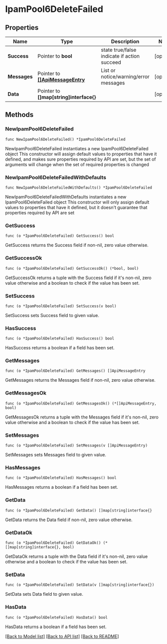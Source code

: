 # IpamPool6DeleteFailed

## Properties

Name | Type | Description | Notes
------------ | ------------- | ------------- | -------------
**Success** | Pointer to **bool** | state true/false indicate if action succeed | [optional] 
**Messages** | Pointer to [**[]ApiMessageEntry**](ApiMessageEntry.md) | List or notice/warning/error messages | [optional] 
**Data** | Pointer to **[]map[string]interface{}** |  | [optional] 

## Methods

### NewIpamPool6DeleteFailed

`func NewIpamPool6DeleteFailed() *IpamPool6DeleteFailed`

NewIpamPool6DeleteFailed instantiates a new IpamPool6DeleteFailed object
This constructor will assign default values to properties that have it defined,
and makes sure properties required by API are set, but the set of arguments
will change when the set of required properties is changed

### NewIpamPool6DeleteFailedWithDefaults

`func NewIpamPool6DeleteFailedWithDefaults() *IpamPool6DeleteFailed`

NewIpamPool6DeleteFailedWithDefaults instantiates a new IpamPool6DeleteFailed object
This constructor will only assign default values to properties that have it defined,
but it doesn't guarantee that properties required by API are set

### GetSuccess

`func (o *IpamPool6DeleteFailed) GetSuccess() bool`

GetSuccess returns the Success field if non-nil, zero value otherwise.

### GetSuccessOk

`func (o *IpamPool6DeleteFailed) GetSuccessOk() (*bool, bool)`

GetSuccessOk returns a tuple with the Success field if it's non-nil, zero value otherwise
and a boolean to check if the value has been set.

### SetSuccess

`func (o *IpamPool6DeleteFailed) SetSuccess(v bool)`

SetSuccess sets Success field to given value.

### HasSuccess

`func (o *IpamPool6DeleteFailed) HasSuccess() bool`

HasSuccess returns a boolean if a field has been set.

### GetMessages

`func (o *IpamPool6DeleteFailed) GetMessages() []ApiMessageEntry`

GetMessages returns the Messages field if non-nil, zero value otherwise.

### GetMessagesOk

`func (o *IpamPool6DeleteFailed) GetMessagesOk() (*[]ApiMessageEntry, bool)`

GetMessagesOk returns a tuple with the Messages field if it's non-nil, zero value otherwise
and a boolean to check if the value has been set.

### SetMessages

`func (o *IpamPool6DeleteFailed) SetMessages(v []ApiMessageEntry)`

SetMessages sets Messages field to given value.

### HasMessages

`func (o *IpamPool6DeleteFailed) HasMessages() bool`

HasMessages returns a boolean if a field has been set.

### GetData

`func (o *IpamPool6DeleteFailed) GetData() []map[string]interface{}`

GetData returns the Data field if non-nil, zero value otherwise.

### GetDataOk

`func (o *IpamPool6DeleteFailed) GetDataOk() (*[]map[string]interface{}, bool)`

GetDataOk returns a tuple with the Data field if it's non-nil, zero value otherwise
and a boolean to check if the value has been set.

### SetData

`func (o *IpamPool6DeleteFailed) SetData(v []map[string]interface{})`

SetData sets Data field to given value.

### HasData

`func (o *IpamPool6DeleteFailed) HasData() bool`

HasData returns a boolean if a field has been set.


[[Back to Model list]](../README.md#documentation-for-models) [[Back to API list]](../README.md#documentation-for-api-endpoints) [[Back to README]](../README.md)


